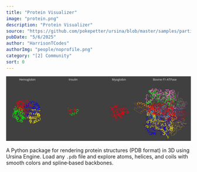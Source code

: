 ```yaml
---
title: "Protein Visualizer"
image: "protein.png"
description: "Protein Visualizer"
source: "https://github.com/pokepetter/ursina/blob/master/samples/particle_system.py"
pubDate: "5/6/2025"
author: "HarrisonTCodes"
authorImg: "people/noprofile.png"
category: "[2] Community"
sort: 0
---
```


![Protein Example](https://github.com/HarrisonTCodes/ursina-proteins/raw/main/assets/example.png)

A Python package for rendering protein structures (PDB format) in 3D using Ursina Engine. Load any `.pdb` file and explore atoms, helices, and coils with smooth colors and spline‐based backbones.